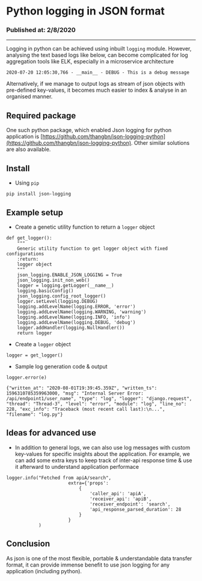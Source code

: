 # Python logging in JSON format
### Published at: 2/8/2020
---
Logging in python can be achieved using inbuilt `logging` module. However, analysing the text based logs like below, can become complicated for log aggregation tools like ELK, especially in a microservice architecture
```
2020-07-20 12:05:30,766 - __main__ - DEBUG - This is a debug message
``` 
Alternatively, if we manage to output logs as stream of json objects with pre-defined key-values, it becomes much easier to index & analyse in an organised manner. 

## Required package
One such python package, which enabled Json logging for python application is [https://github.com/thangbn/json-logging-python](https://github.com/thangbn/json-logging-python). Other similar solutions are also available.

## Install
- Using `pip`
```
pip install json-logging
```

## Example setup
- Create a genetic utility function to return a `logger` object

```
def get_logger():
    """
    Generic utility function to get logger object with fixed configurations
    :return:
    logger object
    """
    json_logging.ENABLE_JSON_LOGGING = True
    json_logging.init_non_web()
    logger = logging.getLogger(__name__)
    logging.basicConfig()
    json_logging.config_root_logger()
    logger.setLevel(logging.DEBUG)
    logging.addLevelName(logging.ERROR, 'error')
    logging.addLevelName(logging.WARNING, 'warning')
    logging.addLevelName(logging.INFO, 'info')
    logging.addLevelName(logging.DEBUG, 'debug')
    logger.addHandler(logging.NullHandler())
    return logger

```
- Create a `logger` object
```
logger = get_logger()
```
- Sample log generation code & output

```
logger.error(e)
```
```
{"written_at": "2020-08-01T19:39:45.359Z", "written_ts": 1596310785359963000, "msg": "Internal Server Error: /api/endpoint1/user_name", "type": "log", "logger": "django.request", "thread": "Thread-3", "level": "error", "module": "log", "line_no": 228, "exc_info": "Traceback (most recent call last):\n...", "filename": "log.py"}

```

## Ideas for advanced use
- In addition to general logs, we can also use log messages with custom key-values for specific insights about the application. For example, we can add some extra keys to keep track of inter-api response time & use it afterward to understand application performace

```
logger.info("Fetched from apiA/search",
                       extra={'props':
                           {
                               'caller_api': 'apiA',
                               'receiver_api': 'apiB',
                               'receiver_endpoint': 'search',
                               'api_response_parsed_duration': 28
                           }
                       }
            )

```

## Conclusion
As json is one of the most flexible, portable & understandable data transfer format, it can provide immense benefit to use json logging for any application (including python).


